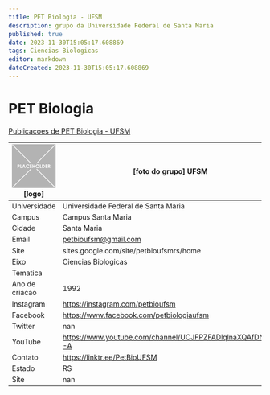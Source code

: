 ```yaml
---
title: PET Biologia - UFSM
description: grupo da Universidade Federal de Santa Maria
published: true
date: 2023-11-30T15:05:17.608869
tags: Ciencias Biologicas
editor: markdown
dateCreated: 2023-11-30T15:05:17.608869
---
```


# PET Biologia

[Publicacoes de PET Biologia - UFSM](/atividade/264PETBiologiaUFSM/feed)

| ![placeholder.png](/placeholder.png) [logo] | [foto do grupo] UFSM         |
| ------------------------------------------- | ------------------------------------------------- |
| Universidade                                | Universidade Federal de Santa Maria      |
| Campus                                      | Campus Santa Maria            |
| Cidade                                      | Santa Maria             |
| Email                                       | petbioufsm@gmail.com             |
| Site                                        | sites.google.com/site/petbioufsmrs/home              |
| Eixo                                        | Ciencias Biologicas              |
| Tematica                                    |           |
| Ano de criacao                              | 1992        |
| Instagram                                   | https://instagram.com/petbioufsm         |
| Facebook                                    | https://www.facebook.com/petbiologiaufsm          |
| Twitter                                     | nan           |
| YouTube                                     | https://www.youtube.com/channel/UCJFPZFADlqlnaXQAfDNKS-A           |
| Contato                                     | https://linktr.ee/PetBioUFSM         |
| Estado                                      |  RS            |
| Site                                        | nan |
